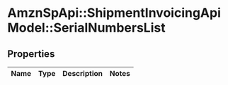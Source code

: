 # AmznSpApi::ShipmentInvoicingApiModel::SerialNumbersList

## Properties
Name | Type | Description | Notes
------------ | ------------- | ------------- | -------------


